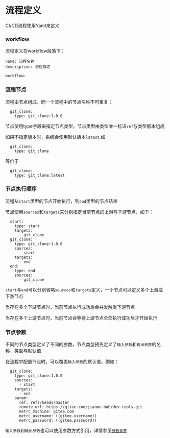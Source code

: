 # 流程定义

CI/CD流程使用Yaml来定义

### workflow

流程定义在workflow段落下：

```
name: 流程名称
description: 流程描述

workflow:

```

### 流程节点

流程由节点组成，同一个流程中的节点名称不可重复：

```
  git_clone:
    type: git_clone:1.0.0
```

节点使用type字段来指定节点类型，节点类型由类型唯一标识`ref`与类型版本组成

如果不指定版本时，系统会使用默认版本`latest`,如

```
  git_clone:
    type: git_clone
```

等价于

```
  git_clone:
    type: git_clone:latest
```

### 节点执行顺序

流程从`start`类型的节点开始执行，到`end`类型的节点结束

节点使用`sources`和`targets`来分别指定当前节点的上游与下游节点，如下：

```
  start:
    type: start
    targets:
      - git_clone
  git_clone:
    type: git_clone:1.0.0
    sources:
      - start
    targets:
      - end
  end:
    type: end
    sources:
      - git_clone
```

`start`与`end`可以分别省略`sources`和`targets`定义，一个节点可以定义多个上游或下游节点

当存在多个下游节点时，当前节点执行成功后会并发触发下游节点

当存在多个上游节点时，当前节点会等待上游节点全部执行成功后才开始执行

### 节点参数

不同的节点类型定义了不同的参数，节点类型预先定义了`输入参数`和`输出参数`的名称、类型与默认值

在流程中配置节点时，可以覆盖`输入参数`的默认值，例如：

```
  git_clone:
    type: git_clone:1.0.0
    sources:
      - start
    targets:
      - end
    param:
      ref: refs/heads/master
      remote_url: https://gitee.com/jianmu-hub/dev-tools.git
      netrc_machine: gitee.com
      netrc_username: ((gitee.username))
      netrc_password: ((gitee.password))
```

`输入参数`和`输出参数`也可以使用参数方式引用，详情参见[`参数章节`](vars.md)